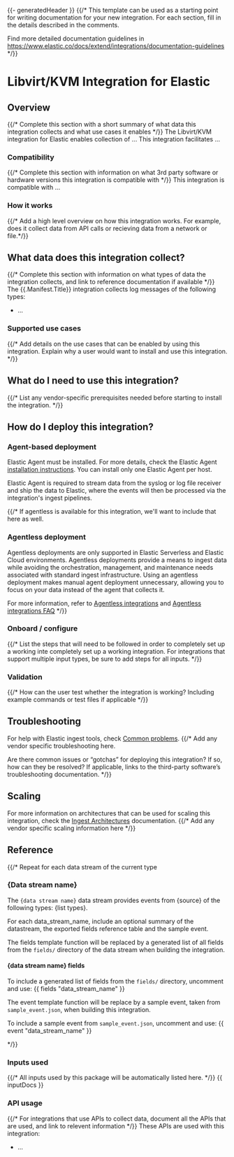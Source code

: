 {{- generatedHeader }}
{{/*
This template can be used as a starting point for writing documentation for your new integration. For each section, fill in the details
described in the comments.

Find more detailed documentation guidelines in https://www.elastic.co/docs/extend/integrations/documentation-guidelines
*/}}
# Libvirt/KVM Integration for Elastic

## Overview
{{/* Complete this section with a short summary of what data this integration collects and what use cases it enables */}}
The Libvirt/KVM integration for Elastic enables collection of ...
This integration facilitates ...

### Compatibility
{{/* Complete this section with information on what 3rd party software or hardware versions this integration is compatible with */}}
This integration is compatible with ...

### How it works
{{/* Add a high level overview on how this integration works. For example, does it collect data from API calls or recieving data from a network or file.*/}}

## What data does this integration collect?
{{/* Complete this section with information on what types of data the integration collects, and link to reference documentation if available */}}
The {{.Manifest.Title}} integration collects log messages of the following types:
* ...

### Supported use cases
{{/* Add details on the use cases that can be enabled by using this integration. Explain why a user would want to install and use this integration. */}}

## What do I need to use this integration?
{{/* List any vendor-specific prerequisites needed before starting to install the integration. */}}

## How do I deploy this integration?

### Agent-based deployment

Elastic Agent must be installed. For more details, check the Elastic Agent [installation instructions](docs-content://reference/fleet/install-elastic-agents.md). You can install only one Elastic Agent per host.

Elastic Agent is required to stream data from the syslog or log file receiver and ship the data to Elastic, where the events will then be processed via the integration's ingest pipelines.

{{/* If agentless is available for this integration, we'll want to include that here as well.
### Agentless deployment

Agentless deployments are only supported in Elastic Serverless and Elastic Cloud environments. Agentless deployments provide a means to ingest data while avoiding the orchestration, management, and maintenance needs associated with standard ingest infrastructure. Using an agentless deployment makes manual agent deployment unnecessary, allowing you to focus on your data instead of the agent that collects it.

For more information, refer to [Agentless integrations](https://www.elastic.co/guide/en/serverless/current/security-agentless-integrations.html) and [Agentless integrations FAQ](https://www.elastic.co/guide/en/serverless/current/agentless-integration-troubleshooting.html) 
*/}}

### Onboard / configure
{{/* List the steps that will need to be followed in order to completely set up a working inte completely set up a working integration.
For integrations that support multiple input types, be sure to add steps for all inputs.
*/}}

### Validation
{{/* How can the user test whether the integration is working? Including example commands or test files if applicable */}}

## Troubleshooting

For help with Elastic ingest tools, check [Common problems](https://www.elastic.co/docs/troubleshoot/ingest/fleet/common-problems).
{{/*
Add any vendor specific troubleshooting here.

Are there common issues or “gotchas” for deploying this integration? If so, how can they be resolved?
If applicable, links to the third-party software’s troubleshooting documentation.
*/}}

## Scaling

For more information on architectures that can be used for scaling this integration, check the [Ingest Architectures](https://www.elastic.co/docs/manage-data/ingest/ingest-reference-architectures) documentation.
{{/* Add any vendor specific scaling information here */}}

## Reference
{{/* Repeat for each data stream of the current type
### {Data stream name}

The `{data stream name}` data stream provides events from {source} of the following types: {list types}.

For each data_stream_name, include an optional summary of the datastream, the exported fields reference table and the sample event.

The fields template function will be replaced by a generated list of all fields from the `fields/` directory of the data stream when building the integration.

#### {data stream name} fields

To include a generated list of fields from the `fields/` directory, uncomment and use:
{{ fields "data_stream_name" }}

The event template function will be replace by a sample event, taken from `sample_event.json`, when building this integration.

To include a sample event from `sample_event.json`, uncomment and use:
{{ event "data_stream_name" }}

*/}}

### Inputs used
{{/* All inputs used by this package will be automatically listed here. */}}
{{ inputDocs }}

### API usage
{{/* For integrations that use APIs to collect data, document all the APIs that are used, and link to relevent information */}}
These APIs are used with this integration:
* ...
